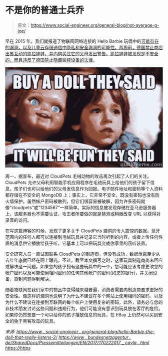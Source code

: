 # 不是你的普通士兵乔

> 原文：<https://www.social-engineer.org/general-blog/not-average-g-joe/>

早在 2015 年，我们就报道了物联网网络连接的 Hello Barbie 玩偶中的[可能存在的漏洞，以及儿童云存储通信中隐私和安全漏洞的可能性。两周前，德国禁止商店出售互动的凯拉娃娃，并向购买过它的父母发出警告。凯拉娃娃被发现是不安全的，而且](https://www.social-engineer.org/general-blog/hello-barbie-the-doll-that-really-listens-2/)[违反了德国禁止隐藏监控设备的法律](https://www.bundesnetzagentur.de/SharedDocs/Pressemitteilungen/EN/2017/17022017_cayla.html)。

![Not Your Average (G.I.) Joe](img/ecf573ef612b31741ce7bdb8e05a5ea6.png)

周一，据宣布，最近对 CloudPets 毛绒动物的攻击再次引起了人们的关注。CloudPets 允许父母利用智能手机应用程序在毛绒玩具上给他们的孩子留下信息，孩子们也可以给他们的父母发信息作为回报。电子邮件地址和密码等个人资料都存储在不安全的 MongoDB 上；事实上，它非常不安全，既没有密码也没有防火墙保护。虽然帐户密码被散列，但它们很容易被破解，因为许多密码就像“cloudpets”或“1234567”一样简单。实际的信息被发现存储在亚马逊服务器上，该服务器也不需要认证，攻击者所要做的就是猜测或稍微改变 URL 以获得对录音的访问。

在写这篇博客的时候，发现了更多关于 CloudPets 漏洞的令人震惊的数据。蓝牙范围内的任何人都可以连接到毛绒玩具并记录它当时听到的内容，或者上传任何性质的消息供它播放给孩子听。它基本上可以把玩具变成你家里的窃听装置。

安全研究人员一直试图联系 CloudPets 的制造商，但没有成功，数据泄露至少从去年年底就已经在网上曝光。不过，截至本文撰写之时，这家玩具制造商尚未回应或解决这一问题。如果您的孩子拥有这些玩具中的一个，您可能应该考虑更改您的帐户密码以及可能使用相同密码的任何其他帐户的密码(如您的银行)，并关闭设备，直到问题得到解决。

随着物联网在我们家中的物品中变得越来越普遍，消费者需要向制造商要求更好的安全性。像这样的漏洞也说明了为什么不建议在多个网站上使用相同的密码，以及为什么不建议在连接到互联网的每个帐户上使用复杂的密码。此外，请务必与您的非技术朋友讨论这些问题和违规行为，他们可能没有意识到玩具放在客厅的危险。如果你仍然想要一个可以给你的孩子播放信息的玩具，在 EBay 上仍然可以买到安全的免于黑客攻击的玩具。

*来源:*
*[https://www . social-engineer . org/general-blog/hello-Barbie-the-doll-that-really-listens-2/](https://www.social-engineer.org/general-blog/hello-barbie-the-doll-that-really-listens-2/)*
*[https://www . bundesnetzagentur . de/SharedDocs/Pressemitteilungen/EN/2017/170222017 _ cayla . html](https://www.bundesnetzagentur.de/SharedDocs/Pressemitteilungen/EN/2017/17022017_cayla.html)*
*[https://https](https://www.nytimes.com/2017/02/17/technology/cayla-talking-doll-hackers.html)*
